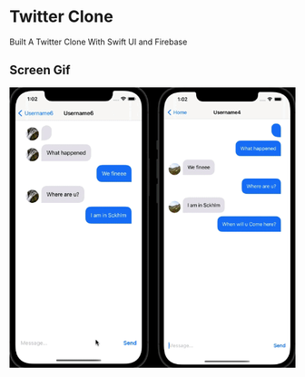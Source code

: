 <h1>Twitter Clone</h1>

Built A Twitter Clone With Swift UI  and Firebase</br>

<h2>Screen Gif</h2>

![alt text](screen.gif)

